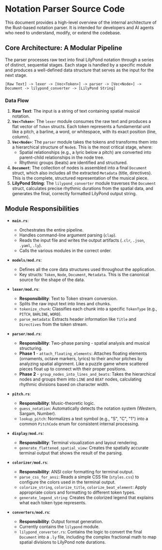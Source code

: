 # Notation Parser Source Code

This document provides a high-level overview of the internal architecture of the Rust-based notation parser. It is intended for developers and AI agents who need to understand, modify, or extend the codebase.

## Core Architecture: A Modular Pipeline

The parser processes raw text into final LilyPond notation through a series of distinct, sequential stages. Each stage is handled by a specific module and produces a well-defined data structure that serves as the input for the next stage.

```
[Raw Text] -> lexer -> [Vec<Token>] -> parser -> [Vec<Node>] -> Document -> lilypond_converter -> [LilyPond String]
```

### Data Flow

1.  **Raw Text**: The input is a string of text containing spatial musical notation.
2.  **`Vec<Token>`**: The `lexer` module consumes the raw text and produces a flat vector of `Token` structs. Each token represents a fundamental unit like a pitch, a barline, a word, or whitespace, with its exact position (line, column).
3.  **`Vec<Node>`**: The `parser` module takes the tokens and transforms them into a hierarchical structure of `Node`s. This is the most critical stage, where:
    *   Spatial relationships (e.g., a lyric below a pitch) are converted into parent-child relationships in the node tree.
    *   Rhythmic groups (beats) are identified and structured.
4.  **`Document`**: The collection of nodes is assembled into a final `Document` struct, which also includes all the extracted `Metadata` (title, directives). This is the complete, structured representation of the musical piece.
5.  **LilyPond String**: The `lilypond_converter` module traverses the `Document` struct, calculates precise rhythmic durations from the spatial data, and generates the final, correctly formatted LilyPond output string.

## Module Responsibilities

-   **`main.rs`**:
    -   Orchestrates the entire pipeline.
    -   Handles command-line argument parsing (`clap`).
    -   Reads the input file and writes the output artifacts (`.clr`, `.json`, `.yaml`, `.ly`).
    -   Calls the various modules in the correct order.

-   **`models/mod.rs`**:
    -   Defines all the core data structures used throughout the application.
    -   Key structs: `Token`, `Node`, `Document`, `Metadata`. This is the canonical source for the shape of the data.

-   **`lexer/mod.rs`**:
    -   **Responsibility**: Text to Token stream conversion.
    -   Splits the raw input text into lines and chunks.
    -   `tokenize_chunk`: Classifies each chunk into a specific `TokenType` (e.g., `PITCH`, `BARLINE`, `WORD`).
    -   `parse_metadata`: Extracts header information like `Title` and `Directives` from the token stream.

-   **`parser/mod.rs`**:
    -   **Responsibility**: Two-phase parsing - spatial analysis and musical structuring.
    -   **Phase 1** - `attach_floating_elements`: Attaches floating elements (ornaments, octave markers, lyrics) to their anchor pitches by analyzing spatial alignment. Like a puzzle game where scattered pieces float up to connect with their proper positions.
    -   **Phase 2** - `group_nodes_into_lines_and_beats`: Takes the hierarchical nodes and groups them into `LINE` and `BEAT` nodes, calculating rhythmic divisions based on character width.

-   **`pitch.rs`**:
    -   **Responsibility**: Music-theoretic logic.
    -   `guess_notation`: Automatically detects the notation system (Western, Sargam, Number).
    -   `lookup_pitch`: Normalizes a text symbol (e.g., "S", "C", "1") into a common `PitchCode` enum for consistent internal processing.

-   **`display/mod.rs`**:
    -   **Responsibility**: Terminal visualization and layout rendering.
    -   `generate_flattened_spatial_view`: Creates the spatially accurate terminal output that shows the result of the parsing.

-   **`colorizer/mod.rs`**:
    -   **Responsibility**: ANSI color formatting for terminal output.
    -   `parse_css_for_ansi`: Reads a simple CSS file (`styles.css`) to configure the colors used in the terminal output.
    -   `colorize_string`, `colorize_title`, `colorize_beat_element`: Apply appropriate colors and formatting to different token types.
    -   `generate_legend_string`: Creates the colorized legend that explains what each token type represents.

-   **`converters/mod.rs`**:
    -   **Responsibility**: Output format generation.
    -   Currently contains the `lilypond` module.
    -   `lilypond_converter.rs`: Contains the logic to convert the final `Document` into a `.ly` file, including the complex fractional math to map spatial divisions to LilyPond note durations.
